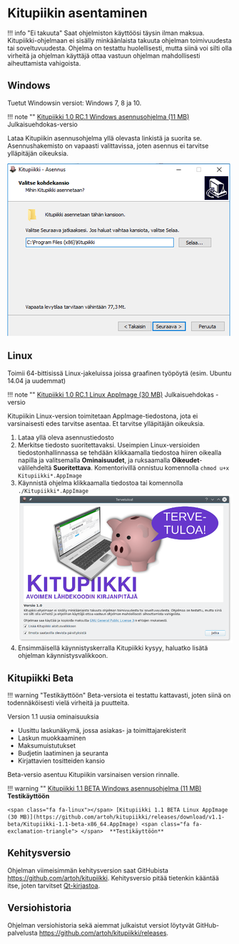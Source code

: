 # Kitupiikin asentaminen

!!! info "Ei takuuta"
    Saat ohjelmiston käyttöösi täysin ilman maksua.
    Kitupiikki-ohjelmaan ei sisälly minkäänlaista takuuta ohjelman toimivuudesta tai soveltuvuudesta. Ohjelma on testattu huolellisesti, mutta siinä voi silti olla virheitä ja ohjelman käyttäjä ottaa vastuun ohjelman mahdollisesti aiheuttamista vahigoista.

## <span class="fa fa-windows"></span> Windows

Tuetut Windowsin versiot: Windows 7, 8 ja 10.

!!! note ""
    <span class="fa fa-windows"></span> [Kitupiikki 1.0 RC.1 Windows asennusohjelma (11 MB)](https://github.com/artoh/kitupiikki/releases/download/v1.0-rc.1/kitupiikki-1.0-rc.1-asennus.exe) <span class="fa fa-exclamation-triangle"></span> Julkaisuehdokas-versio

Lataa Kitupiikin asennusohjelma yllä olevasta linkistä ja suorita se. Asennushakemisto on vapaasti valittavissa, joten asennus ei tarvitse ylläpitäjän oikeuksia.

![](images/asennus_hakemisto.png)

## <span class="fa fa-linux"></span> Linux

Toimii 64-bittisissä Linux-jakeluissa joissa graafinen työpöytä (esim. Ubuntu 14.04 ja uudemmat)

!!! note ""
    <span class="fa fa-linux"></span> [Kitupiikki 1.0 RC.1 Linux AppImage (30 MB)](https://github.com/artoh/kitupiikki/releases/download/v1.0-rc/Kitupiikki-1.0-rc-x86_64.AppImage) <span class="fa fa-exclamation-triangle"></span> Julkaisuehdokas -versio

Kitupiikin Linux-version toimitetaan AppImage-tiedostona, jota ei varsinaisesti edes tarvitse asentaa. Et tarvitse ylläpitäjän oikeuksia.

1. Lataa yllä oleva asennustiedosto
2. Merkitse tiedosto suoritettavaksi. Useimpien Linux-versioiden tiedostonhallinnassa se tehdään klikkaamalla tiedostoa hiiren oikealla napilla ja valitsemalla **Ominaisuudet**, ja ruksaamalla **Oikeudet**-välilehdeltä **Suoritettava**. Komentorivillä onnistuu komennolla `chmod u+x Kitupiikki*.AppImage`
3. Käynnistä ohjelma klikkaamalla tiedostoa tai komennolla `./Kitupiikki*.AppImage`
   ![](images/tervetuloa.png)
4. Ensimmäisellä käynnistyskerralla Kitupiikki kysyy, haluatko lisätä ohjelman käynnistysvalikkoon.


## <span class="fa fa-exclamation-triangle"></span> Kitupiikki Beta

!!! warning "Testikäyttöön"
    Beta-versiota ei testattu kattavasti, joten siinä on todennäköisesti vielä virheitä ja puutteita.

Version 1.1 uusia ominaisuuksia

- Uusittu laskunäkymä, jossa asiakas- ja toimittajarekisterit
- Laskun muokkaaminen
- Maksumuistutukset
- Budjetin laatiminen ja seuranta
- Kirjattavien tositteiden kansio

Beta-versio asentuu Kitupiikin varsinaisen version rinnalle.

!!! warning ""
    <span class="fa fa-windows"></span> [Kitupiikki 1.1 BETA Windows asennusohjelma (11 MB)](https://github.com/artoh/kitupiikki/releases/download/v1.1-beta/kitupiikki-1.1-beta-asennus.exe) <span class="fa fa-exclamation-triangle"> </span> **Testikäyttöön**

    <span class="fa fa-linux"></span> [Kitupiikki 1.1 BETA Linux AppImage (30 MB)](https://github.com/artoh/kitupiikki/releases/download/v1.1-beta/Kitupiikki-1.1-beta-x86_64.AppImage) <span class="fa fa-exclamation-triangle"> </span>  **Testikäyttöön**        

## Kehitysversio

Ohjelman viimeisimmän kehitysversion saat GitHubista <https://github.com/artoh/kitupiikki>. Kehitysversio pitää tietenkin kääntää itse, joten tarvitset [Qt-kirjastoa](http://qt.io).

## Versiohistoria

Ohjelman versiohistoria sekä aiemmat julkaistut versiot löytyvät GitHub-palvelusta <https://github.com/artoh/kitupiikki/releases>.
